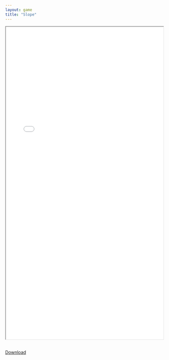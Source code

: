 ```yaml
---
layout: game
title: "Slope"
---
```


<iframe src="game.html" height="1000px" width="100%" onload="this.style.display='block';" title="Cookie Clicker"></iframe>

<br>
<br>

<a href="Slope.zip" download class="btn btn-secondary">Download</a>